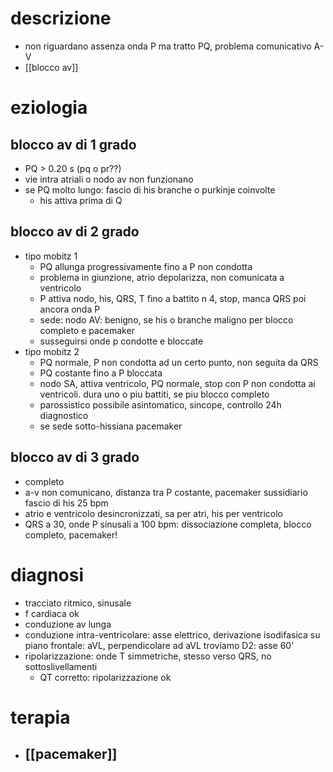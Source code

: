 # descrizione
- non riguardano assenza onda P ma tratto PQ, problema comunicativo A-V
- [[blocco av]]

# eziologia
## blocco av di 1 grado
- PQ > 0.20 s (pq o pr??)
- vie intra atriali o nodo av non funzionano
- se PQ molto lungo: fascio di his branche o purkinje coinvolte
	- his attiva prima di Q
## blocco av di 2 grado
- tipo mobitz 1
	- PQ allunga progressivamente fino a P non condotta
	- problema in giunzione, atrio depolarizza, non comunicata a ventricolo
	- P attiva nodo, his, QRS, T fino a battito n 4, stop, manca QRS poi ancora onda P
	- sede: nodo AV: benigno, se his o branche maligno per blocco completo e pacemaker
	- susseguirsi onde p condotte e bloccate
- tipo mobitz 2
	- PQ normale, P non condotta ad un certo punto, non seguita da QRS
	-  PQ costante fino a P bloccata
	- nodo SA, attiva ventricolo, PQ normale, stop con P non condotta ai ventricoli. dura uno o piu battiti, se piu blocco completo
	- parossistico possibile asintomatico, sincope, controllo 24h diagnostico
	- se sede sotto-hissiana pacemaker
## blocco av di 3 grado
- completo
- a-v non comunicano, distanza tra P costante, pacemaker sussidiario fascio di his 25 bpm
- atrio e ventricolo desincronizzati, sa per atri, his per ventricolo
- QRS a 30, onde P sinusali a 100 bpm: dissociazione completa, blocco completo, pacemaker!

# diagnosi
- tracciato ritmico, sinusale
- f cardiaca ok
- conduzione av lunga
- conduzione intra-ventricolare: asse elettrico, derivazione isodifasica su piano frontale: aVL, perpendicolare ad aVL troviamo D2: asse 60'
- ripolarizzazione: onde T simmetriche, stesso verso QRS, no sottoslivellamenti
	- QT corretto: ripolarizzazione ok

# terapia
- ## [[pacemaker]]
